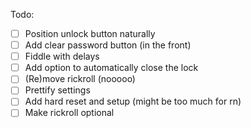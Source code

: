 Todo:

- [ ] Position unlock button naturally
- [ ] Add clear password button (in the front)
- [ ] Fiddle with delays 
- [ ] Add option to automatically close the lock
- [ ] (Re)move rickroll (nooooo)
- [ ] Prettify settings
- [ ] Add hard reset and setup (might be too much for rn)
- [ ] Make rickroll optional